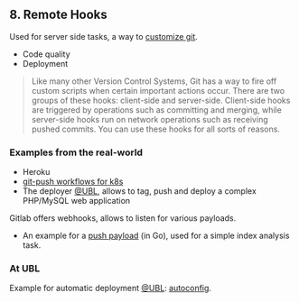 ## 8. Remote Hooks

Used for server side tasks, a way to [customize git](https://git-scm.com/book/en/v2/Customizing-Git-Git-Hooks).

* Code quality
* Deployment

> Like many other Version Control Systems, Git has a way to fire off custom
> scripts when certain important actions occur. There are two groups of these
> hooks: client-side and server-side. Client-side hooks are triggered by
> operations such as committing and merging, while server-side hooks run on
> network operations such as receiving pushed commits. You can use these hooks
> for all sorts of reasons.

### Examples from the real-world

* Heroku
* [git-push workflows for k8s](https://www.youtube.com/watch?v=gDGT4Gf_4JM)
* The deployer [@UBL](http://ub.uni-leipzig.de/), allows to tag, push and deploy a complex PHP/MySQL web application

Gitlab offers webhooks, allows to listen for various payloads.

* An example for a [push
  payload](https://github.com/miku/span/blob/05cb13b8e328a03a53fc59d68b82051168c2246e/cmd/span-webhookd/main.go#L192-L249)
  (in Go), used for a simple index analysis task.

### At UBL

Example for automatic deployment [@UBL](http://ub.uni-leipzig.de/): [autoconfig](https://github.com/ubleipzig/autoconfig).
